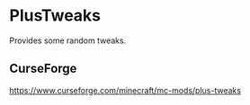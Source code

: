 # PlusTweaks
Provides some random tweaks.
## CurseForge
https://www.curseforge.com/minecraft/mc-mods/plus-tweaks